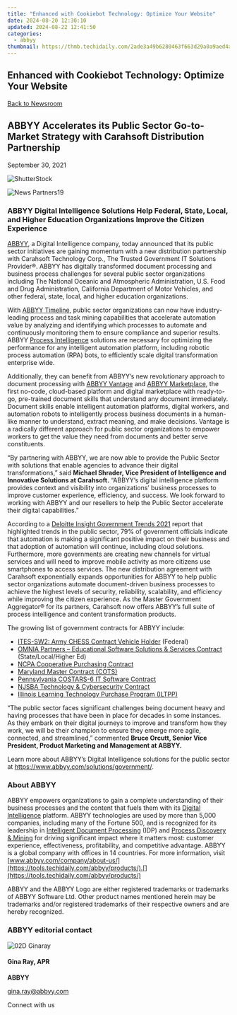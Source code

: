 ```yaml
---
title: "Enhanced with Cookiebot Technology: Optimize Your Website"
date: 2024-08-20 12:30:10
updated: 2024-08-22 12:41:50
categories:
  - abbyy
thumbnail: https://thmb.techidaily.com/2ade3a49b6280463f663d29a0a9aed4a110f8560d1f316c09a570158c78fc956.jpg
---
```


## Enhanced with Cookiebot Technology: Optimize Your Website

[Back to Newsroom](https://tools.techidaily.com/abbyy/products/)

## ABBYY Accelerates its Public Sector Go-to-Market Strategy with Carahsoft Distribution Partnership

September 30, 2021

![ShutterStock](https://content.abbyy.com/-/media/project/abbyy/abbyy/branchtemplates/shutterstock_1272462163_1296-x-729.jpg?h=729&iar=0&w=1296)

![News Partners19](https://static4.abbyy.com/abbyycommedia/33833/news-partners19.jpg) 

### ABBYY Digital Intelligence Solutions Help Federal, State, Local, and Higher Education Organizations Improve the Citizen Experience

[ABBYY](https://tools.techidaily.com/abbyy/products/), a Digital Intelligence company, today announced that its public sector initiatives are gaining momentum with a new distribution partnership with Carahsoft Technology Corp., The Trusted Government IT Solutions Provider®. ABBYY has digitally transformed document processing and business process challenges for several public sector organizations including The National Oceanic and Atmospheric Administration, U.S. Food and Drug Administration, California Department of Motor Vehicles, and other federal, state, local, and higher education organizations.

With [ABBYY Timeline](https://tools.techidaily.com/abbyy/products/), public sector organizations can now have industry-leading process and task mining capabilities that accelerate automation value by analyzing and identifying which processes to automate and continuously monitoring them to ensure compliance and superior results. ABBYY [Process Intelligence](https://tools.techidaily.com/abbyy/products/) solutions are necessary for optimizing the performance for any intelligent automation platform, including robotic process automation (RPA) bots, to efficiently scale digital transformation enterprise wide.

Additionally, they can benefit from ABBYY’s new revolutionary approach to document processing with [ABBYY Vantage](https://tools.techidaily.com/abbyy/products/) and [ABBYY Marketplace](https://tools.techidaily.com/abbyy/products/), the first no-code, cloud-based platform and digital marketplace with ready-to-go, pre-trained document skills that understand any document immediately. Document skills enable intelligent automation platforms, digital workers, and automation robots to intelligently process business documents in a human-like manner to understand, extract meaning, and make decisions. Vantage is a radically different approach for public sector organizations to empower workers to get the value they need from documents and better serve constituents.

“By partnering with ABBYY, we are now able to provide the Public Sector with solutions that enable agencies to advance their digital transformations,” said **Michael Shrader, Vice President of Intelligence and Innovative Solutions at Carahsoft.** “ABBYY’s digital intelligence platform provides context and visibility into organizations’ business processes to improve customer experience, efficiency, and success. We look forward to working with ABBYY and our resellers to help the Public Sector accelerate their digital capabilities.”

According to a [Deloitte Insight Government Trends 2021](https://www2.deloitte.com/us/en/insights/industry/public-sector/government-trends.html?icid=learn%5Fmore%5Fcontent%5Fclick) report that highlighted trends in the public sector, 79% of government officials indicate that automation is making a significant positive impact on their business and that adoption of automation will continue, including cloud solutions. Furthermore, more governments are creating new channels for virtual services and will need to improve mobile activity as more citizens use smartphones to access services. The new distribution agreement with Carahsoft exponentially expands opportunities for ABBYY to help public sector organizations automate document-driven business processes to achieve the highest levels of security, reliability, scalability, and efficiency while improving the citizen experience. As the Master Government Aggregator® for its partners, Carahsoft now offers ABBYY’s full suite of process intelligence and content transformation products.

The growing list of government contracts for ABBYY include:

* [ITES-SW2: Army CHESS Contract Vehicle Holder](https://www.carahsoft.com/buy/federal-contracts/ites-sw2#contract-information) (Federal)
* [OMNIA Partners – Educational Software Solutions & Services Contract](https://www.carahsoft.com/buy/slg-contracts/all-states/omnia-partners-edu) (State/Local/Higher Ed)
* [NCPA Cooperative Purchasing Contract](https://www.carahsoft.com/buy/slg-contracts/all-states/ncpa)
* [Maryland Master Contract (COTS)](https://www.carahsoft.com/buy/slg-contracts/maryland-state-contracts/md)
* [Pennsylvania COSTARS-6 IT Software Contract](https://www.carahsoft.com/buy/slg-contracts/pennsylvania-state-contracts/pennsylvania-costars-6-it-software-contract)
* [NJSBA Technology & Cybersecurity Contract](https://www.carahsoft.com/buy/education-contracts/njsba-contract)
* [Illinois Learning Technology Purchase Program (ILTPP)](https://www.carahsoft.com/buy/slg-contracts/illinois-state-contracts/iltpp)

“The public sector faces significant challenges being document heavy and having processes that have been in place for decades in some instances. As they embark on their digital journeys to improve and transform how they work, we will be their champion to ensure they emerge more agile, connected, and streamlined,” commented **Bruce Orcutt, Senior Vice President, Product Marketing and Management at ABBYY.**

Learn more about ABBYY’s Digital Intelligence solutions for the public sector at <https://www.abbyy.com/solutions/government/>.

### About ABBYY

ABBYY empowers organizations to gain a complete understanding of their business processes and the content that fuels them with its [Digital Intelligence](https://tools.techidaily.com/abbyy/products/) platform. ABBYY technologies are used by more than 5,000 companies, including many of the Fortune 500, and is recognized for its leadership in [Intelligent Document Processing](https://tools.techidaily.com/abbyy/products/) (IDP) and [Process Discovery & Mining](https://tools.techidaily.com/abbyy/products/) for driving significant impact where it matters most: customer experience, effectiveness, profitability, and competitive advantage. ABBYY is a global company with offices in 14 countries. For more information, visit [www.abbyy.com/company/about-us/](https://tools.techidaily.com/abbyy/products/).[](https://tools.techidaily.com/abbyy/products/)

ABBYY and the ABBYY Logo are either registered trademarks or trademarks of ABBYY Software Ltd. Other product names mentioned herein may be trademarks and/or registered trademarks of their respective owners and are hereby recognized.

### ABBYY editorial contact

![02D Ginaray](https://static2.abbyy.com/abbyycommedia/23662/02d-ginaray.png)

#### Gina Ray, APR

**ABBYY**

[gina.ray@abbyy.com](https://tools.techidaily.com/abbyy/products/)

  
Connect with us

<ins class="adsbygoogle"
     style="display:block"
     data-ad-format="autorelaxed"
     data-ad-client="ca-pub-7571918770474297"
     data-ad-slot="1223367746"></ins>



<ins class="adsbygoogle"
     style="display:block"
     data-ad-client="ca-pub-7571918770474297"
     data-ad-slot="8358498916"
     data-ad-format="auto"
     data-full-width-responsive="true"></ins>
